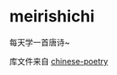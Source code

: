 # meirishichi
每天学一首唐诗~

库文件来自
[chinese-poetry](https://github.com/chinese-poetry/chinese-poetry?tab=readme-ov-file)
